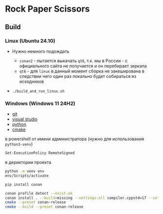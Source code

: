 # Rock Paper Scissors

## Build

### Linux (Ubuntu 24.10)

- Нужно немного подождать
  - `conan2` - пытается выкачать `qt6`, т.к. мы в России - с официального сайта не получается и он перебирает зеркала
  - `qt6` - для `linux` в данный момент сборка не закеширована в следствии чего один раз локально будет собираться из исходников

- `./build_and_run_linux.sh`

### Windows (Windows 11 24H2)

- [git](https://github.com/git-for-windows/git/releases/download/v2.47.1.windows.2/Git-2.47.1.2-64-bit.exe)
- [visual studio](https://visualstudio.microsoft.com/ru/thank-you-downloading-visual-studio/?sku=Community&channel=Release&version=VS2022&source=VSLandingPage&cid=2030&passive=false)
- [python](https://www.python.org/ftp/python/3.13.1/python-3.13.1-amd64.exe)
- [cmake](https://github.com/Kitware/CMake/releases/download/v3.31.5/cmake-3.31.5-windows-x86_64.msi)

в powershell от имени администратора (нужно для использования `python3-venv`)
```sh
Set-ExecutionPolicy RemoteSigned
```

в дериктории проекта
```sh
python -m venv env
env/Scripts/activate

pip install conan

conan profile detect --exist-ok
conan install . --build=missing --settings:all compiler.cppstd=17 --settings:all build_type=Release
cmake --preset conan-release
cmake --build --preset conan-release
```
